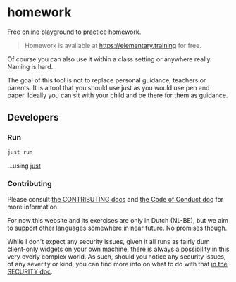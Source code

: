 # homework

Free online playground to practice homework.

> Homework is available at <https://elementary.training> for free.

Of course you can also use it within a class setting or anywhere really. Naming is hard.

The goal of this tool is not to replace personal guidance, teachers or parents. It is a tool
that you should use just as you would use pen and paper. Ideally you can sit with your
child and be there for them as guidance.

## Developers

### Run

```bash
just run
```

...using [just](https://just.systems/)

### Contributing

Please consult [the CONTRIBUTING docs](./CONTRIBUTING.md) and [the Code of Conduct doc](CODE_OF_CONDUCT.md) for more information.

For now this website and its exercises are only in Dutch (NL-BE), but we aim to support other languages somewhere in near future.
No promises though.

While I don't expect any security issues, given it all runs as fairly dum client-only widgets on your own machine,
there is always a possibility in this very overly complex world. As such, should you notice any security issues,
of any severity or kind, you can find more info on what to do with that [in the SECURITY doc](./SECURITY.md).

